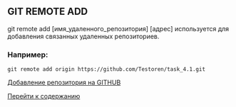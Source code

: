 ## GIT REMOTE ADD

git remote add [имя_удаленного_репозитория] [адрес] используется для добавления связанных удаленных репозиториев.

### Например:

```
git remote add origin https://github.com/Testoren/task_4.1.git
```
[Добавление репозитория на GITHUB](git_repository.md)

[Перейти к содержанию](readme.md)

